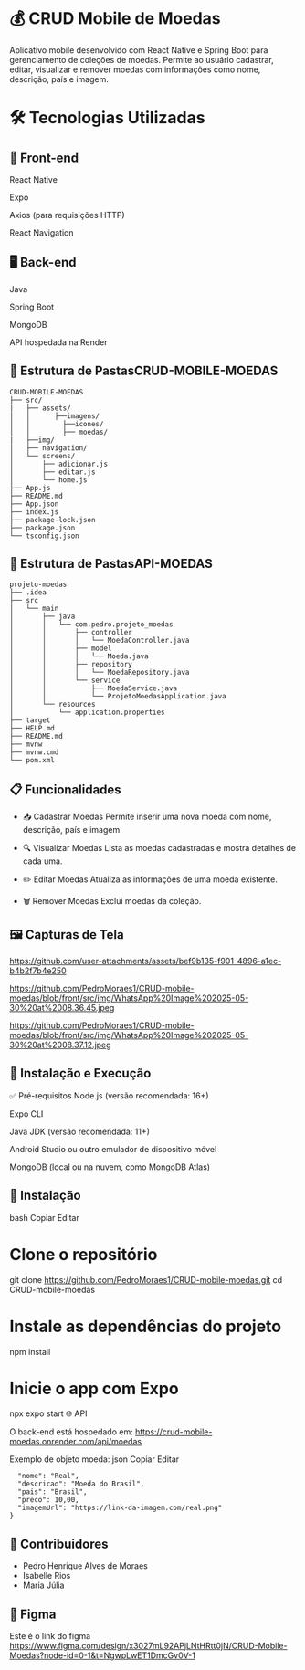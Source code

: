 # 💰 CRUD Mobile de Moedas
Aplicativo mobile desenvolvido com React Native e Spring Boot para gerenciamento de coleções de moedas. Permite ao usuário cadastrar, editar, visualizar e remover moedas com informações como nome, descrição, país e imagem.

# 🛠️ Tecnologias Utilizadas

## 📱 Front-end
React Native

Expo

Axios (para requisições HTTP)

React Navigation

## 🖥️ Back-end
Java

Spring Boot

MongoDB

API hospedada na Render

## 📂 Estrutura de PastasCRUD-MOBILE-MOEDAS
```
CRUD-MOBILE-MOEDAS
├── src/
|   ├── assets/
│   │      ├──imagens/
│   │        ├──icones/
│   │        ├── moedas/
|   ├──img/ 
│   ├── navigation/
│   └── screens/
│       ├── adicionar.js
│       ├── editar.js
│       └── home.js
├── App.js
├── README.md
├── App.json
├── index.js
├── package-lock.json
├── package.json
└── tsconfig.json
```

## 📂 Estrutura de PastasAPI-MOEDAS
```
projeto-moedas
├── .idea
├── src
│   └── main
│       ├── java
│       │   └── com.pedro.projeto_moedas
│       │       ├── controller
│       │       │   └── MoedaController.java
│       │       ├── model
│       │       │   └── Moeda.java
│       │       ├── repository
│       │       │   └── MoedaRepository.java
│       │       └── service
│       │           ├── MoedaService.java
│       │           └── ProjetoMoedasApplication.java
│       └── resources
│           └── application.properties
├── target
├── HELP.md
├── README.md
├── mvnw
├── mvnw.cmd
└── pom.xml
```

## 📋 Funcionalidades
- 📥 Cadastrar Moedas
Permite inserir uma nova moeda com nome, descrição, país e imagem.

- 🔍 Visualizar Moedas
Lista as moedas cadastradas e mostra detalhes de cada uma.

- ✏️ Editar Moedas
Atualiza as informações de uma moeda existente.

- 🗑️ Remover Moedas
Exclui moedas da coleção.

## 🖼️ Capturas de Tela

https://github.com/user-attachments/assets/bef9b135-f901-4896-a1ec-b4b2f7b4e250

https://github.com/PedroMoraes1/CRUD-mobile-moedas/blob/front/src/img/WhatsApp%20Image%202025-05-30%20at%2008.36.45.jpeg

https://github.com/PedroMoraes1/CRUD-mobile-moedas/blob/front/src/img/WhatsApp%20Image%202025-05-30%20at%2008.37.12.jpeg

## 🚀 Instalação e Execução
✅ Pré-requisitos
Node.js (versão recomendada: 16+)

Expo CLI

Java JDK (versão recomendada: 11+)

Android Studio ou outro emulador de dispositivo móvel

MongoDB (local ou na nuvem, como MongoDB Atlas)

## 🔧 Instalação
bash
Copiar
Editar
# Clone o repositório
git clone https://github.com/PedroMoraes1/CRUD-mobile-moedas.git
cd CRUD-mobile-moedas

# Instale as dependências do projeto
npm install

# Inicie o app com Expo
npx expo start
🌐 API

O back-end está hospedado em:
https://crud-mobile-moedas.onrender.com/api/moedas

Exemplo de objeto moeda:
json
Copiar
Editar
```{
  "nome": "Real",
  "descricao": "Moeda do Brasil",
  "pais": "Brasil",
  "preco": 10,00,
  "imagemUrl": "https://link-da-imagem.com/real.png"
}
```
## 👥 Contribuidores
- Pedro Henrique Alves de Moraes
- Isabelle Rios
- Maria Júlia

## 📄 Figma
Este é o link do figma https://www.figma.com/design/x3027mL92APjLNtHRtt0jN/CRUD-Mobile-Moedas?node-id=0-1&t=NgwpLwET1DmcGv0V-1
